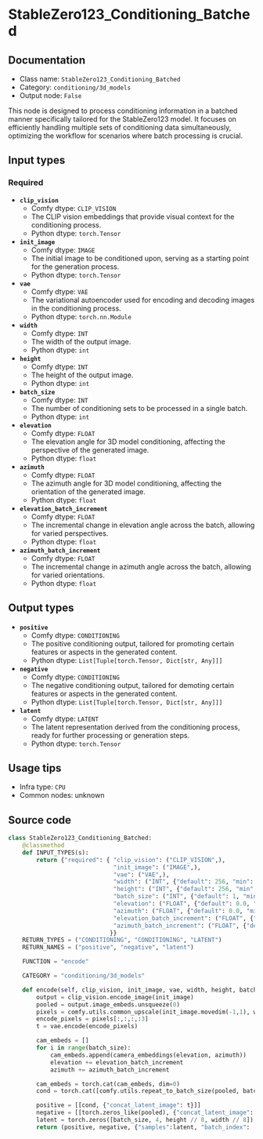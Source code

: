 # StableZero123_Conditioning_Batched
## Documentation
- Class name: `StableZero123_Conditioning_Batched`
- Category: `conditioning/3d_models`
- Output node: `False`

This node is designed to process conditioning information in a batched manner specifically tailored for the StableZero123 model. It focuses on efficiently handling multiple sets of conditioning data simultaneously, optimizing the workflow for scenarios where batch processing is crucial.
## Input types
### Required
- **`clip_vision`**
    - Comfy dtype: `CLIP_VISION`
    - The CLIP vision embeddings that provide visual context for the conditioning process.
    - Python dtype: `torch.Tensor`
- **`init_image`**
    - Comfy dtype: `IMAGE`
    - The initial image to be conditioned upon, serving as a starting point for the generation process.
    - Python dtype: `torch.Tensor`
- **`vae`**
    - Comfy dtype: `VAE`
    - The variational autoencoder used for encoding and decoding images in the conditioning process.
    - Python dtype: `torch.nn.Module`
- **`width`**
    - Comfy dtype: `INT`
    - The width of the output image.
    - Python dtype: `int`
- **`height`**
    - Comfy dtype: `INT`
    - The height of the output image.
    - Python dtype: `int`
- **`batch_size`**
    - Comfy dtype: `INT`
    - The number of conditioning sets to be processed in a single batch.
    - Python dtype: `int`
- **`elevation`**
    - Comfy dtype: `FLOAT`
    - The elevation angle for 3D model conditioning, affecting the perspective of the generated image.
    - Python dtype: `float`
- **`azimuth`**
    - Comfy dtype: `FLOAT`
    - The azimuth angle for 3D model conditioning, affecting the orientation of the generated image.
    - Python dtype: `float`
- **`elevation_batch_increment`**
    - Comfy dtype: `FLOAT`
    - The incremental change in elevation angle across the batch, allowing for varied perspectives.
    - Python dtype: `float`
- **`azimuth_batch_increment`**
    - Comfy dtype: `FLOAT`
    - The incremental change in azimuth angle across the batch, allowing for varied orientations.
    - Python dtype: `float`
## Output types
- **`positive`**
    - Comfy dtype: `CONDITIONING`
    - The positive conditioning output, tailored for promoting certain features or aspects in the generated content.
    - Python dtype: `List[Tuple[torch.Tensor, Dict[str, Any]]]`
- **`negative`**
    - Comfy dtype: `CONDITIONING`
    - The negative conditioning output, tailored for demoting certain features or aspects in the generated content.
    - Python dtype: `List[Tuple[torch.Tensor, Dict[str, Any]]]`
- **`latent`**
    - Comfy dtype: `LATENT`
    - The latent representation derived from the conditioning process, ready for further processing or generation steps.
    - Python dtype: `torch.Tensor`
## Usage tips
- Infra type: `CPU`
- Common nodes: unknown


## Source code
```python
class StableZero123_Conditioning_Batched:
    @classmethod
    def INPUT_TYPES(s):
        return {"required": { "clip_vision": ("CLIP_VISION",),
                              "init_image": ("IMAGE",),
                              "vae": ("VAE",),
                              "width": ("INT", {"default": 256, "min": 16, "max": nodes.MAX_RESOLUTION, "step": 8}),
                              "height": ("INT", {"default": 256, "min": 16, "max": nodes.MAX_RESOLUTION, "step": 8}),
                              "batch_size": ("INT", {"default": 1, "min": 1, "max": 4096}),
                              "elevation": ("FLOAT", {"default": 0.0, "min": -180.0, "max": 180.0}),
                              "azimuth": ("FLOAT", {"default": 0.0, "min": -180.0, "max": 180.0}),
                              "elevation_batch_increment": ("FLOAT", {"default": 0.0, "min": -180.0, "max": 180.0}),
                              "azimuth_batch_increment": ("FLOAT", {"default": 0.0, "min": -180.0, "max": 180.0}),
                             }}
    RETURN_TYPES = ("CONDITIONING", "CONDITIONING", "LATENT")
    RETURN_NAMES = ("positive", "negative", "latent")

    FUNCTION = "encode"

    CATEGORY = "conditioning/3d_models"

    def encode(self, clip_vision, init_image, vae, width, height, batch_size, elevation, azimuth, elevation_batch_increment, azimuth_batch_increment):
        output = clip_vision.encode_image(init_image)
        pooled = output.image_embeds.unsqueeze(0)
        pixels = comfy.utils.common_upscale(init_image.movedim(-1,1), width, height, "bilinear", "center").movedim(1,-1)
        encode_pixels = pixels[:,:,:,:3]
        t = vae.encode(encode_pixels)

        cam_embeds = []
        for i in range(batch_size):
            cam_embeds.append(camera_embeddings(elevation, azimuth))
            elevation += elevation_batch_increment
            azimuth += azimuth_batch_increment

        cam_embeds = torch.cat(cam_embeds, dim=0)
        cond = torch.cat([comfy.utils.repeat_to_batch_size(pooled, batch_size), cam_embeds], dim=-1)

        positive = [[cond, {"concat_latent_image": t}]]
        negative = [[torch.zeros_like(pooled), {"concat_latent_image": torch.zeros_like(t)}]]
        latent = torch.zeros([batch_size, 4, height // 8, width // 8])
        return (positive, negative, {"samples":latent, "batch_index": [0] * batch_size})

```
